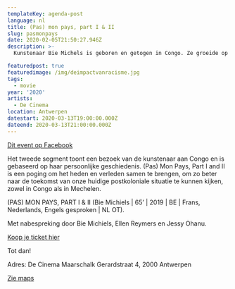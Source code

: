 ```yaml
---
templateKey: agenda-post
language: nl
title: (Pas) mon pays, part I & II
slug: pasmonpays
date: 2020-02-05T21:50:27.946Z
description: >-
  Kunstenaar Bie Michels is geboren en getogen in Congo. Ze groeide op in een huis op de campus van de huidige Universiteit van Kinshasa. Het eerste deel van de film introduceert een koloniaal monument in Mechelen en de inspanningen van Michels om dit beeld te dekoloniseren, samen met een groep Belgen met Congolese roots die in de omgeving van Mechelen wonen.

featuredpost: true
featuredimage: /img/deimpactvanracisme.jpg
tags:
  - movie
year: '2020'
artists:
  - De Cinema
location: Antwerpen
datestart: 2020-03-13T19:00:00.000Z
dateend: 2020-03-13T21:00:00.000Z
---
```

[Dit event op Facebook](https://www.facebook.com/events/867788473662724/)

Het tweede segment toont een bezoek van de kunstenaar aan Congo en is gebaseerd op haar persoonlijke geschiedenis. (Pas) Mon Pays, Part I and II is een poging om het heden en verleden samen te brengen, om zo beter naar de toekomst van onze huidige postkoloniale situatie te kunnen kijken, zowel in Congo als in Mechelen.

(PAS) MON PAYS, PART I & II (Bie Michiels | 65’ | 2019 | BE | Frans, Nederlands, Engels gesproken | NL OT).

Met nabespreking door Bie Michiels, ﻿Ellen Reymers en Jessy Ohanu.

[Koop je ticket hier](https://apps.ticketmatic.com/widgets/villanella/flow/decinema?event=515138177782&l=nl&_ga=2.207389271.556322327.1582141532-1325261942.1566201712&fbclid=IwAR15dYyIzC9fo2UyOH0cC1kehtk2alSG2xDbCPRWIdHuz1p0FdFhAlsziPk#!/addtickets)

Tot dan!

Adres: De Cinema
Maarschalk Gerardstraat 4, 2000 Antwerpen

[Zie maps](https://goo.gl/maps/EWtf3hHPXwGVqt6S8)
